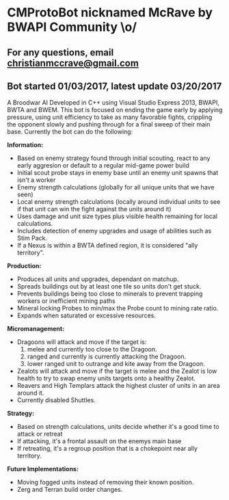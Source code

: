 # CMProtoBot nicknamed McRave by BWAPI Community \o/
## For any questions, email christianmccrave@gmail.com
## Bot started 01/03/2017, latest update 03/20/2017

A Broodwar AI Developed in C++ using Visual Studio Express 2013, BWAPI, BWTA and BWEM. This bot is focused on ending the game early by applying pressure, using unit efficiency to take as many favorable fights, crippling the opponent slowly and pushing through for a final sweep of their main base. Currently the bot can do the following:

**Information:**
- Based on enemy strategy found through initial scouting, react to any early aggresion or default to a regular mid-game power build
- Initial scout probe stays in enemy base until an enemy unit spawns that isn't a worker
- Enemy strength calculations (globally for all unique units that we have seen)
- Local enemy strength calculations (locally around individual units to see if that unit can win the fight against the units around it)
- Uses damage and unit size types plus visible health remaining for local calculations. 
- Includes detection of enemy upgrades and usage of abilities such as Stim Pack.
- If a Nexus is within a BWTA defined region, it is considered "ally territory".

**Production:**
- Produces all units and upgrades, dependant on matchup.
- Spreads buildings out by at least one tile so units don't get stuck.
- Prevents buildings being too close to minerals to prevent trapping workers or inefficient mining paths
- Mineral locking Probes to min/max the Probe count to mining rate ratio.
- Expands when saturated or excessive resources.

**Micromanagement:**
- Dragoons will attack and move if the target is:
  1. melee and currently too close to the Dragoon.
  2. ranged and currently is currently attacking the Dragoon.
  3. lower ranged unit to outrange and kite away from the Dragoon.
- Zealots will attack and move if the target is melee and the Zealot is low health to try to swap enemy units targets onto a healthy Zealot.
- Reavers and High Templars attack the highest cluster of units in an area around it.
- Currently disabled Shuttles.

**Strategy:**
- Based on strength calculations, units decide whether it's a good time to attack or retreat
- If attacking, it's a frontal assault on the enemys main base
- If retreating, it's a regroup position that is a chokepoint near ally territory.

**Future Implementations:**
- Moving fogged units instead of removing their known position.
- Zerg and Terran build order changes.
